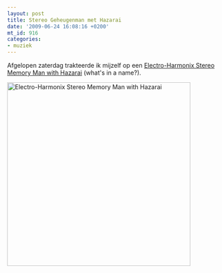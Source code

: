 ```yaml
---
layout: post
title: Stereo Geheugenman met Hazarai
date: '2009-06-24 16:08:16 +0200'
mt_id: 916
categories:
- muziek
---
```

Afgelopen zaterdag trakteerde ik mijzelf op een <a href="http://www.ehx.com/products/stereo-memory-man-with-hazarai">Electro-Harmonix Stereo Memory Man with Hazarai</a> (what's in a name?).

<a href="http://www.ehx.com/products/stereo-memory-man-with-hazarai"><img alt="Electro-Harmonix Stereo Memory Man with Hazarai" src="{{ site.url }}/images/Electro-Harmonix%20Stereo%20Memory%20Man%20with%20Hazarai.jpg" width="425" /></a>

<object width="425" height="344"><param name="movie" value="http://www.youtube.com/v/GSTojgJ1KVg&hl=en&fs=1&"></param><param name="allowFullScreen" value="true"></param><param name="allowscriptaccess" value="always"></param><embed src="http://www.youtube.com/v/GSTojgJ1KVg&hl=en&fs=1&" type="application/x-shockwave-flash" allowscriptaccess="always" allowfullscreen="true" width="425" height="344"></embed></object>
